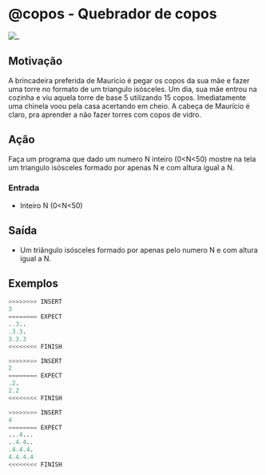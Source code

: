 # @copos - Quebrador de copos

![_](https://raw.githubusercontent.com/qxcodefup/arcade/master/base/copos/cover.jpg)

## Motivação

A brincadeira preferida de Maurício é pegar os copos da sua mãe e fazer uma torre no formato de um triangulo isósceles. Um dia, sua mãe entrou na cozinha e viu aquela torre de base 5 utilizando 15 copos. Imediatamente uma chinela voou pela casa acertando em cheio. A cabeça de Maurício é claro, pra aprender a não fazer torres com copos de vidro.

## Ação

Faça um programa que dado um numero N inteiro (0<N<50) mostre na tela um triangulo isósceles formado por apenas N e com altura igual a N.

### Entrada

* Inteiro N (0<N<50)

## Saída

* Um triângulo isósceles formado por apenas pelo numero N e com altura igual a N.

## Exemplos

``` py
>>>>>>>> INSERT
3
======== EXPECT
..3..
.3.3.
3.3.3
<<<<<<<< FINISH
```

```py
>>>>>>>> INSERT
2
======== EXPECT
.2.
2.2
<<<<<<<< FINISH
```

```py
>>>>>>>> INSERT
4
======== EXPECT
...4...
..4.4..
.4.4.4.
4.4.4.4
<<<<<<<< FINISH
```
